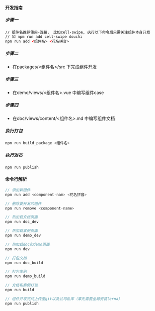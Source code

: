 #### 开发指南

##### 步骤一
``` html
// 组件名推荐使用-连接， 比如cell-swipe, 执行以下命令后只需关注组件本身开发
// 如 npm run add cell-swipe douchi
npm run add <组件名> <花名拼音>
```

##### 步骤二
- 在packages/<组件名>/src 下完成组件开发

##### 步骤三
- 在demo/views/<组件名>.vue 中编写组件case

##### 步骤四
- 在doc/views/content/<组件名>.md 中编写组件文档

##### 执行打包
``` javascript
npm run build_package <组件名>
```

##### 执行发布
``` javascript
npm run publish
```

#### 命令行解析
``` javascript
// 添加新组件
npm run add <component-nam> <花名拼音>

// 删除要开发的组件
npm run remove <component-name>

// 热加载文档页面
npm run doc_dev

// 热加载案例页面
npm run demo_dev

// 热加载doc和demo页面
npm run dev

// 打包文档
npm run doc_build

// 打包案例
npm run demo_build

// 文档和案例打包
npm run build

// 组件开发完成上传至git以及公司私库（事先需要全局安装lerna）
npm run publish
```
